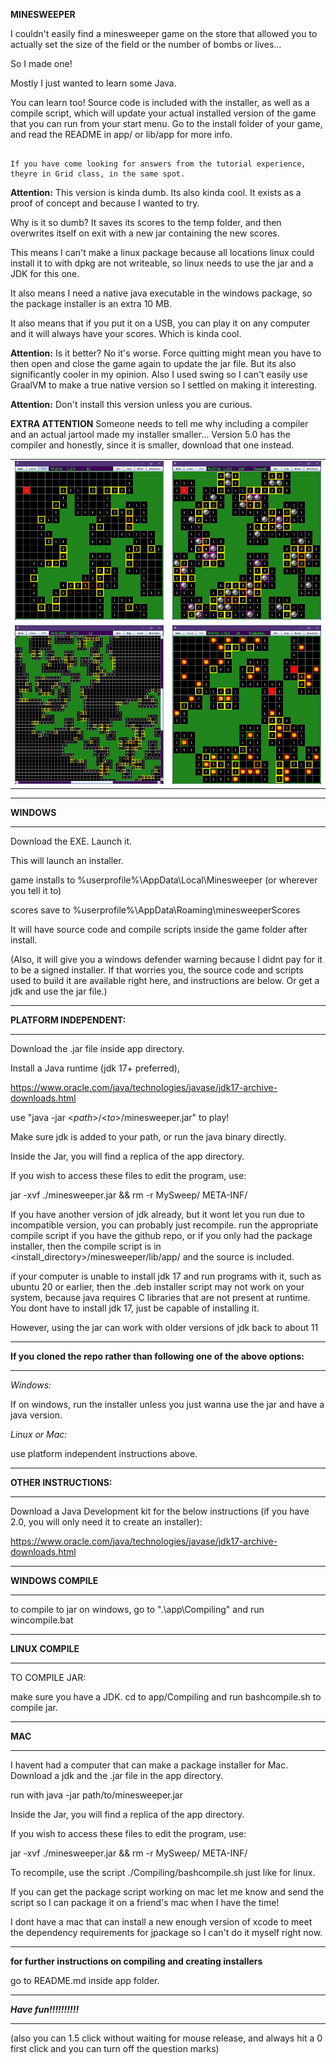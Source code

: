 **MINESWEEPER**

I couldn't easily find a minesweeper game on the store that allowed you to actually set the size of the field
or the number of bombs or lives... 

So I made one! 

Mostly I just wanted to learn some Java.

You can learn too! Source code is included with the installer, as well as a compile script, 
which will update your actual installed version of the game that you can run from your start menu.
Go to the install folder of your game, and read the README in app/ or lib/app for more info.

```

If you have come looking for answers from the tutorial experience, theyre in Grid class, in the same spot.

```

**Attention:** This version is kinda dumb. Its also kinda cool. It exists as a proof of concept and because I wanted to try.

Why is it so dumb? It saves its scores to the temp folder, and then overwrites itself on exit with a new jar containing the new scores. 

This means I can't make a linux package because all locations linux could install it to with dpkg are not writeable, 
so linux needs to use the jar and a JDK for this one.

It also means I need a native java executable in the windows package, so the package installer is an extra 10 MB.

It also means that if you put it on a USB, you can play it on any computer and it will always have your scores. Which is kinda cool.

**Attention:** Is it better? No it's worse. Force quitting might mean you have to then open and close the game again to update the jar file. But its also significantly cooler in my opinion. Also I used swing so I can't easily use GraalVM to make a true native version so I settled on making it interesting.

**Attention:** Don't install this version unless you are curious.

**EXTRA ATTENTION** Someone needs to tell me why including a compiler and an actual jartool made my installer smaller...
Version 5.0 has the compiler and honestly, since it is smaller, download that one instead.

|                                                     |                                                     |
|-----------------------------------------------------|-----------------------------------------------------|
| ![Screenshot](./Screenshots/Screenshot.png)         | ![Screenshot](./Screenshots/WinScreenshot.png)      |
| ![Screenshot](./Screenshots/ScreenshotWithZoom.png) | ![Screenshot](./Screenshots/LossScreenshot.png)     |

************************************************************************************

**WINDOWS**

____________________________________________________________________________________

Download the EXE. Launch it. 

This will launch an installer.

game installs to %userprofile%\AppData\Local\Minesweeper (or wherever you tell it to)

scores save to %userprofile%\AppData\Roaming\minesweeperScores

It will have source code and compile scripts inside the game folder after install. 

(Also, it will give you a windows defender warning because I didnt pay for it to be a signed installer.
If that worries you, the source code and scripts used to build it are available right here,
and instructions are below. Or get a jdk and use the jar file.)

**********************************************************************************************************************

**PLATFORM INDEPENDENT:**

____________________________________________________________________________________

Download the .jar file inside app directory.

Install a Java runtime (jdk 17+ preferred), 

https://www.oracle.com/java/technologies/javase/jdk17-archive-downloads.html

use "java -jar <_path_>/<_to_>/minesweeper.jar" to play!

Make sure jdk is added to your path, or run the java binary directly.

Inside the Jar, you will find a replica of the app directory.

If you wish to access these files to edit the program, use:

jar -xvf ./minesweeper.jar && rm -r MySweep/ META-INF/

If you have another version of jdk already, 
but it wont let you run due to incompatible version,
you can probably just recompile. run the appropriate compile script if you have the github repo, or if you only had the package installer,
then the compile script is in \<install_directory\>/minesweeper/lib/app/ and the source is included.

if your computer is unable to install jdk 17 and run programs with it, such as ubuntu 20 or earlier, 
then the .deb installer script may not work on your system, because java requires C libraries that are not present at runtime.
You dont have to install jdk 17, just be capable of installing it.

However, using the jar can work with older versions of jdk back to about 11

***************************************************************************************************************************

**If you cloned the repo rather than following one of the above options:**

____________________________________________________________________________________

*Windows:*

If on windows, run the installer unless you just wanna use the jar and have a java version.

*Linux or Mac:*

use platform independent instructions above.

*************************************************************************************************************************************************

**OTHER INSTRUCTIONS:**

____________________________________________________________________________________________________________________________

Download a Java Development kit for the below instructions (if you have 2.0, you will only need it to create an installer):

https://www.oracle.com/java/technologies/javase/jdk17-archive-downloads.html

______________________________________________________________________________________________________________________

**WINDOWS COMPILE**

____________________________________________________________________________________

to compile to jar on windows, go to ".\app\Compiling" and run wincompile.bat

************************************************************************************

**LINUX COMPILE**

____________________________________________________________________________________

TO COMPILE JAR:

make sure you have a JDK.
cd to app/Compiling and run bashcompile.sh to compile jar.

*************************************************************************************

**MAC**

_____________________________________________________________________________________

I havent had a computer that can make a package installer for Mac. Download a jdk and the .jar file in the app directory.

run with java -jar path/to/minesweeper.jar

Inside the Jar, you will find a replica of the app directory.

If you wish to access these files to edit the program, use:

jar -xvf ./minesweeper.jar && rm -r MySweep/ META-INF/

To recompile, use the script ./Compiling/bashcompile.sh just like for linux.

If you can get the package script working on mac let me know and send the script so I can package it on a friend's mac when I have the time! 

I dont have a mac that can install a new enough version of xcode to meet the dependency requirements for jpackage so I can't do it myself right now.

_____________________________________________________________________________________

**for further instructions on compiling and creating installers**

go to README.md inside app folder.

____________________________________________________________________________________
***Have fun!!!!!!!!!!***
************************************************************************************

(also you can 1.5 click without waiting for mouse release, and always hit a 0 first click and you can turn off the question marks)
